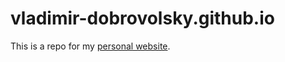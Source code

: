 # vladimir-dobrovolsky.github.io

This is a repo for my [personal website](https://vladimir-dobrovolsky.github.io/).
